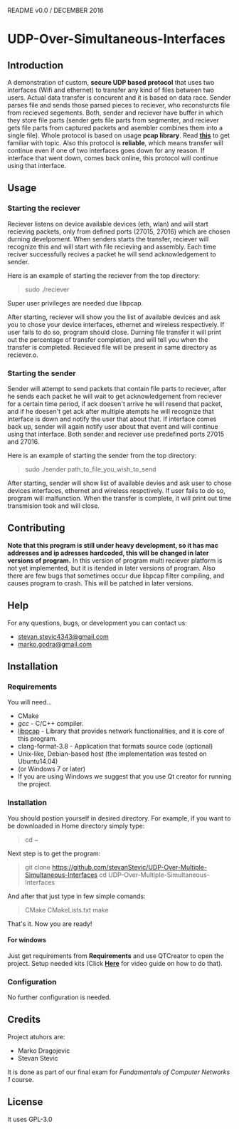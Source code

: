 README v0.0 / DECEMBER 2016

# UDP-Over-Simultaneous-Interfaces

## Introduction

A demonstration of custom, __secure UDP based protocol__ that uses two interfaces (Wifi and ethernet) to transfer any kind of files between two users. Actual data transfer is concurent and it is based on data race. Sender parses file and sends those parsed pieces to reciever, who reconsturcts file from recieved segements. Both, sender and reciever have buffer in which they store file parts (sender gets file parts from segmenter, and reciever gets file parts from captured packets and asembler combines them into a single file). Whole protocol is based on usage __pcap library__. Read [**this**](https://en.wikipedia.org/wiki/Pcap) to get familiar with topic. Also this protocol is __reliable__, which means transfer will continue even if one of two interfaces goes down for any reason. If interface that went down, comes back online, this protocol will continue using that interface.

## Usage

### Starting the reciever

Reciever listens on device available devices (eth, wlan) and will start recieving packets, only from defined ports (27015, 27016) which are chosen durning develpoment. When senders starts the transfer, reciever will recognize this and will start with file recieving and assembly. Each time reciver successfully recives a packet he will send acknowledgement to sender.

Here is an example of starting the reciever from the top directory:

>sudo ./reciever

Super user privileges are needed due libpcap.

After starting, reciever will show you the list of available devices and ask you to chose your device interfaces, ethernet and wireless respectively. If user fails to do so, program should close. Durning file transfer it will print out the percentage of transfer completion, and will tell you when the transfer is completed. Recieved file will be present in same directory as reciever.o.

### Starting the sender

Sender will attempt to send packets that contain file parts to reciever, after he sends each packet he will wait to get acknowledgement from reciever for a certain time period, if ack doesen't arrive he will resend that packet, and if he doesen't get ack after multiple atempts he will recognize that interface is down and notify the user that about that. If interface comes back up, sender will again notify user about that event and will continue using that interface. Both sender and reciever use predefined ports 27015 and 27016.

Here is an example of starting the sender from the top directory:

>sudo ./sender path_to_file_you_wish_to_send

After starting, sender will show list of available devies and ask user to chose devices interfaces, ethernet and wireless respctively. If user fails to do so, program will malfunction. When the transfer is complete, it will print out time transmision took and will close.

## Contributing

 __Note that this program is still under heavy development, so it has mac addresses and ip adresses hardcoded, this will be changed in later versions of program.__
In this version of program multi reciever platform is not yet implemented, but it is itended in later versions of program. Also there are few bugs that sometimes occur due libpcap filter compiling, and causes program to crash. This will be patched in later versions.

## Help

For any questions, bugs, or development you can contact us:  
* stevan.stevic4343@gmail.com
* marko.godra@gmail.com

## Installation

### Requirements

You will need...
* CMake
* *gcc* - C/C++ compiler.
* [libpcap](http://www.tcpdump.org/) - Library that provides network functionalities, and it is core of this program.
* clang-format-3.8 - Application that formats source code (optional)
* Unix-like, Debian-based host (the implementation was tested on Ubuntu14.04)
* (or Windows 7 or later)
* If you are using Windows we suggest that you use Qt creator for running the project.

### Installation

You should postion yourself in desired directory. For example, if you want to be downloaded in Home directory simply type:  
>cd ~

Next step is to get the program:
>git clone https://github.com/stevanStevic/UDP-Over-Multiple-Simultaneous-Interfaces
>cd UDP-Over-Multiple-Simultaneous-Interfaces

And after that just type in few simple comands:

>CMake CMakeLists.txt
>make

That's it. Now you are ready!

#### For windows

Just get requirements from **Requirements** and use QTCreator to open the project. Setup needed kits (Click [**Here**](https://www.youtube.com/watch?v=eZ-HOc2P_EI) for video guide on how to do that). 

### Configuration

No further configuration is needed.

## Credits

Project atuhors are:
* Marko Dragojevic
* Stevan Stevic

It is done as part of our final exam for _Fundamentals of Computer Networks 1_ course.

## License

It uses GPL-3.0
